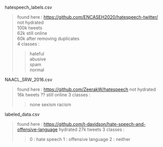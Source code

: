 hatespeech_labels.csv <br>
> found here : https://github.com/ENCASEH2020/hatespeech-twitter/ <br>
> not hydrated <br>
> 100k tweets <br>
> 62k still online <br>
> 60k after removing duplicates <br>
> 4 classes : <br>
>> hateful <br>
>> abusive <br>
>> spam <br>
>> normal <br>

NAACL_SRW_2016.csv <br>
> found here : https://github.com/ZeerakW/hatespeech
> not hydrated
> 16k tweets
> ?? still online
> 3 classes :
>> none
>> sexism
>> racism


labeled_data.csv <br>
> found here : https://github.com/t-davidson/hate-speech-and-offensive-language
> hydrated
> 27k tweets
> 3 classes :
>> 0 : hate speech
>> 1 : offensive language
>> 2 : neither

